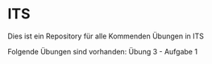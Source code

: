 # ITS
Dies ist ein Repository für alle Kommenden Übungen in ITS

Folgende Übungen sind vorhanden:
Übung 3 - Aufgabe 1
